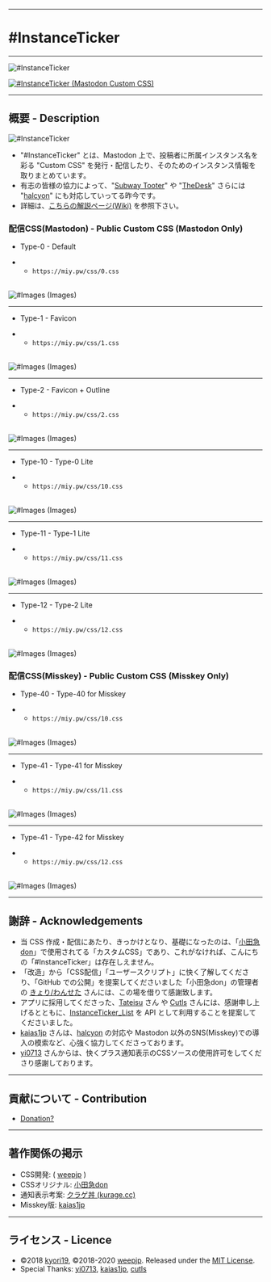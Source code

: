 <hr>

# #InstanceTicker

<hr>

<img src="https://res.cloudinary.com/weep/image/upload/v1551123733/it/InstanceTicker.png" title="#InstanceTicker" alt="#InstanceTicker" />

[![#InstanceTicker (Mastodon Custom CSS)](https://res.cloudinary.com/miy/p/InstanceTicker_Play.png)](https://www.youtube.com/watch?v=DbN5ytOnGSI)

<hr>

## 概要 - Description
<img src="https://miy.pw/tit.png" title="#InstanceTicker" alt="#InstanceTicker" />

- "#InstanceTicker" とは、Mastodon 上で、投稿者に所属インスタンス名を彩る "Custom CSS" を発行・配信したり、そのためのインスタンス情報を取りまとめています。
- 有志の皆様の協力によって、"[Subway Tooter](https://github.com/tateisu/SubwayTooter)" や "[TheDesk](https://github.com/cutls/TheDesk)" さらには "[halcyon](https://github.com/kaias1jp/halcyon)" にも対応していってる昨今です。
- 詳細は、[こちらの解説ページ(Wiki)](https://github.com/MiyonMiyon/InstanceTicker/wiki) を参照下さい。

### 配信CSS(Mastodon) - Public Custom CSS (Mastodon Only)

- Type-0 - Default

- - `https://miy.pw/css/0.css`

<br>![#Images (Images)](https://miy.pw/img/Type-0.png)

___

- Type-1 - Favicon

- - `https://miy.pw/css/1.css`

<br>![#Images (Images)](https://miy.pw/img/Type-1.png)

___

- Type-2 - Favicon + Outline

- - `https://miy.pw/css/2.css`

<br>![#Images (Images)](https://miy.pw/img/Type-2.png)

___
- Type-10 - Type-0 Lite

- - `https://miy.pw/css/10.css`

<br>![#Images (Images)](https://miy.pw/img/Type-10.png)

___

- Type-11 - Type-1 Lite

- - `https://miy.pw/css/11.css`

<br>![#Images (Images)](https://miy.pw/img/Type-11.png)

___

- Type-12 - Type-2 Lite

- - `https://miy.pw/css/12.css`

<br>![#Images (Images)](https://miy.pw/img/Type-12.png)

### 配信CSS(Misskey) - Public Custom CSS (Misskey Only)

- Type-40 - Type-40 for Misskey

- - `https://miy.pw/css/10.css`

<br>![#Images (Images)](https://miy.pw/img/Type-40.png)

___

- Type-41 - Type-41 for Misskey

- - `https://miy.pw/css/11.css`

<br>![#Images (Images)](https://miy.pw/img/Type-41.png)

___
- Type-41 - Type-42 for Misskey

- - `https://miy.pw/css/12.css`

<br>![#Images (Images)](https://miy.pw/img/Type-42.png)

___

## 謝辞 - Acknowledgements
- 当 CSS 作成・配信にあたり、きっかけとなり、基礎になったのは、「[小田急don](https://odakyu.app/about)」で使用されてる「カスタムCSS」であり、これがなければ、こんにちの「#InstanceTicker」は存在しえません。
- 「改造」から「CSS配信」「ユーザースクリプト」に快く了解してくださり、「GitHub での公開」を提案してくださいました「小田急don」の管理者の [きょり/わんせた](https://github.com/kyori19) さんには、この場を借りて感謝致します。
- アプリに採用してくださった、[Tateisu](https://github.com/tateisu/) さん や [Cutls](https://github.com/cutls/) さんには、感謝申し上げるとともに、[InstanceTicker_List](https://github.com/MiyonMiyon/InstanceTicker_List) を API として利用することを提案してくださいました。
- [kaias1jp](https://github.com/kaias1jp/) さんは、[halcyon](https://github.com/kaias1jp/halcyon) の対応や Mastodon 以外のSNS(Misskey)での導入の模索など、心強く協力してくださっております。
- [yi0713](https://github.com/yi0713) さんからは、快くプラス通知表示のCSSソースの使用許可をしてくださり感謝しております。
<hr>

## 貢献について - Contribution
- [Donation?](https://github.com/fedpla/InstanceTicker/wiki/ZENINAGE)
<hr>

## 著作関係の掲示
- CSS開発: ( [weepjp](https://github.com/weepjp) )
- CSSオリジナル: [小田急don](https://odakyu.app/about) 
- 通知表示考案: [クラゲ丼 (kurage.cc)](https://okurage.cc/about) 
- Misskey版: [kaias1jp](https://github.com/kaias1jp)
<hr>

## ライセンス - Licence
- ©2018 [kyori19](https://github.com/kyori19), ©2018-2020 [weepjp](https://github.com/weepjp). Released under the [MIT License](https://opensource.org/licenses/mit-license.php).
- Special Thanks: [yi0713](https://github.com/yi0713), [kaias1jp](https://github.com/kaias1jp), [cutls](https://github.com/cutls)
